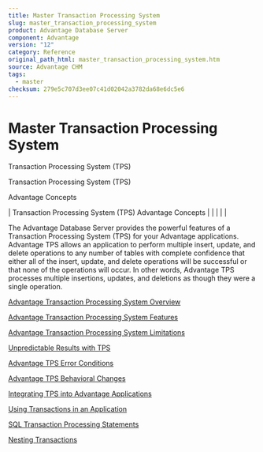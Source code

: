 ```yaml
---
title: Master Transaction Processing System
slug: master_transaction_processing_system
product: Advantage Database Server
component: Advantage
version: "12"
category: Reference
original_path_html: master_transaction_processing_system.htm
source: Advantage CHM
tags:
  - master
checksum: 279e5c707d3ee07c41d02042a3782da68e6dc5e6
---
```


# Master Transaction Processing System

Transaction Processing System (TPS)

Transaction Processing System (TPS)

Advantage Concepts

| Transaction Processing System (TPS)  Advantage Concepts |  |  |  |  |

The Advantage Database Server provides the powerful features of a Transaction Processing System (TPS) for your Advantage applications. Advantage TPS allows an application to perform multiple insert, update, and delete operations to any number of tables with complete confidence that either all of the insert, update, and delete operations will be successful or that none of the operations will occur. In other words, Advantage TPS processes multiple insertions, updates, and deletions as though they were a single operation.

[Advantage Transaction Processing System Overview](master_advantage_transaction_processing_system_overview.md)

[Advantage Transaction Processing System Features](master_advantage_transaction_processing_system_features.md)

[Advantage Transaction Processing System Limitations](master_advantage_transaction_processing_system_limitations.md)

[Unpredictable Results with TPS](master_unpredictable_results_with_tps.md)

[Advantage TPS Error Conditions](master_advantage_tps_error_conditions.md)

[Advantage TPS Behavioral Changes](master_advantage_tps_behavioral_changes.md)

[Integrating TPS into Advantage Applications](master_integrating_tps_into_advantage_applications.md)

[Using Transactions in an Application](master_using_transactions_in_an_application.md)

[SQL Transaction Processing Statements](master_sql_transaction_processing_statements.md)

[Nesting Transactions](master_nesting_transactions.md)
